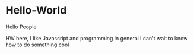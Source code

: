 # Hello-World

Hello People

HW here, I like Javascript and programming in general
I can't wait to know how to do something cool
